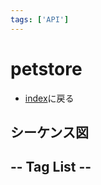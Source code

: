 ```yaml
---
tags: ['API']
---
```

# petstore
- [index](/)に戻る

## シーケンス図

<OpenApi :page='$page' />

## -- Tag List --
<TagList />
